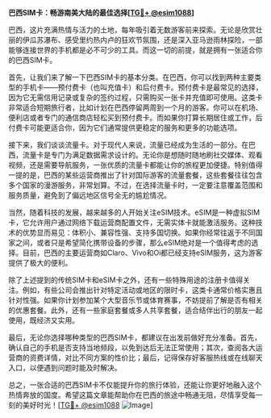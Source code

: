 **巴西SIM卡：畅游南美大陆的最佳选择[[TG💪+ @esim1088](https://t.me/s/esim1088)]**

巴西，这片充满热情与活力的土地，每年吸引着无数游客前来探索。无论是欣赏壮丽的伊瓜苏瀑布、感受里约热内卢的狂欢节氛围，还是深入亚马逊雨林探险，一部能够连接世界的手机都是必不可少的工具。而这一切的前提，就是拥有一张适合你的巴西SIM卡。

首先，让我们来了解一下巴西SIM卡的基本分类。在巴西，你可以找到两种主要类型的手机卡——预付费卡（也叫充值卡）和后付费卡。预付费卡是最常见的选择，因为它无需信用记录或复杂的签约过程，只需购买一张卡并充值即可使用。这类卡非常适合短期旅行者，比如计划在巴西停留两周到一个月的游客。你可以在机场、便利店或者专门的通信商店轻松买到预付费卡。而如果你打算长期居住或工作，后付费卡可能更适合你，因为它们通常提供更稳定的服务和更多的功能选项。

接下来，我们谈谈流量卡。对于现代人来说，流量已经成为生活的一部分。在巴西，流量卡是专门为满足数据需求设计的。无论你是想随时随地刷社交媒体、观看视频，还是需要导航服务，一张优质的流量卡都能让你的旅程更加便捷。特别值得一提的是，巴西的某些运营商推出了针对国际游客的流量套餐，这些套餐往往包含多个国家的漫游服务，非常划算。不过，在选择流量卡时，一定要注意覆盖范围和服务质量，避免到了偏远地区信号全无的尴尬情况。

当然，随着科技的发展，越来越多的人开始关注eSIM技术。eSIM是一种虚拟SIM卡，它允许用户通过网络下载运营商配置文件，无需实体卡就能激活服务。这种技术的优势显而易见：体积小、兼容性强、支持多国切换。如果你经常往返于不同国家之间，或者只是希望简化携带设备的步骤，那么eSIM绝对是一个值得考虑的选择。目前，巴西的主要运营商如Claro、Vivo和Oi都已经支持eSIM服务，这为游客提供了极大的便利。

除了上述提到的传统SIM卡和eSIM卡之外，还有一些特殊用途的注册卡值得关注。例如，有些公司会推出针对特定活动或地区的限时卡，这类卡通常价格实惠且针对性强。如果你计划参加某个大型音乐节或体育赛事，不妨提前了解是否有相关的优惠套餐。此外，还有一些家庭套餐或多人共享套餐，适合结伴出行的朋友一起使用，既经济又实用。

最后，无论你选择哪种类型的巴西SIM卡，都建议在出发前做好充分准备。首先，确认自己的手机是否支持当地频段，以免到达后无法正常使用；其次，查阅各大运营商的资费详情，对比不同方案的性价比；最后，记得保存好客服热线或在线聊天入口，以便遇到问题时能及时解决。

总之，一张合适的巴西SIM卡不仅能提升你的旅行体验，还能让你更好地融入这个热情奔放的国度。希望这篇文章能帮助你在巴西的旅途中畅通无阻，尽情享受每一刻的美好时光！[[TG💪+ @esim1088](https://t.me/s/esim1088) ![Image](https://i.postimg.cc/4NQfJmqS/Snipaste-2025-05-13-00-14-12.png)]